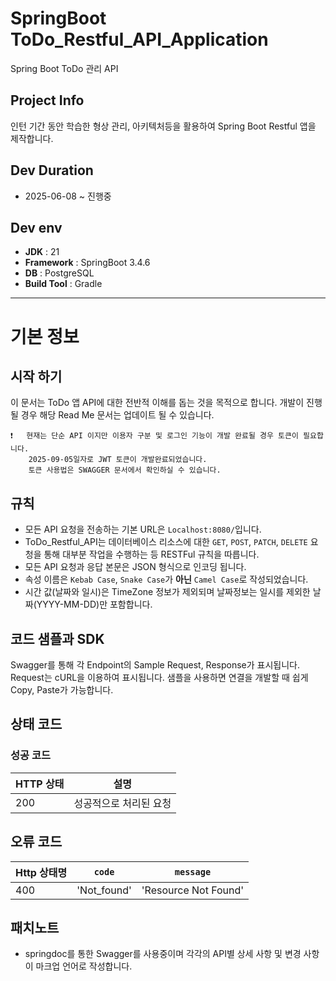 # SpringBoot ToDo_Restful_API_Application
Spring Boot ToDo 관리 API

## Project Info
인턴 기간 동안 학습한 형상 관리, 아키텍처등을 활용하여 Spring Boot Restful 앱을 제작합니다.

## Dev Duration
- 2025-06-08 ~ 진행중

## Dev env
- __JDK__ : 21
- __Framework__ : SpringBoot 3.4.6
- __DB__ : PostgreSQL
- __Build Tool__ : Gradle

---

# 기본 정보

## 시작 하기
이 문서는 ToDo 앱 API에 대한 전반적 이해를 돕는 것을 목적으로 합니다.
개발이 진행 될 경우 해당 Read Me 문서는 업데이트 될 수 있습니다.

```
❗   현재는 단순 API 이지만 이용자 구분 및 로그인 기능이 개발 완료될 경우 토큰이 필요합니다.
    2025-09-05일자로 JWT 토큰이 개발완료되었습니다.
    토큰 사용법은 SWAGGER 문서에서 확인하실 수 있습니다.
```

## 규칙
- 모든 API 요청을 전송하는 기본 URL은 ```Localhost:8080/```입니다.
- ToDo_Restful_API는 데이터베이스 리소스에 대한 ```GET```, ```POST```, ```PATCH```, ```DELETE``` 요청을 통해 대부분 작업을 수행하는 등 RESTFul 규칙을 따릅니다.
- 모든 API 요청과 응답 본문은 JSON 형식으로 인코딩 됩니다.
- 속성 이름은 ```Kebab Case```, ```Snake Case```가 __아닌__ ```Camel Case```로 작성되었습니다.
- 시간 값(날짜와 일시)은 TimeZone 정보가 제외되며 날짜정보는 일시를 제외한 날짜(YYYY-MM-DD)만 포함합니다.

## 코드 샘플과 SDK
Swagger를 통해 각 Endpoint의 Sample Request, Response가 표시됩니다.
Request는 cURL을 이용하여 표시됩니다.
샘플을 사용하면 연결을 개발할 때 쉽게 Copy, Paste가 가능합니다.

## 상태 코드

### 성공 코드
|HTTP 상태      |설명                         |
|---------------|----------------------------|
|200            |성공적으로 처리된 요청       |

## 오류 코드
|Http 상태명    |```code```             |```message```           |
|---------------|-----------------------|------------------------|
|400            |'Not_found'            |'Resource Not Found'    |



## 패치노트
- springdoc를 통한 Swagger를 사용중이며 각각의 API별 상세 사항 및 변경 사항이 마크업 언어로 작성합니다.
